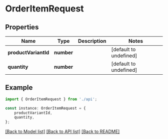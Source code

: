 # OrderItemRequest


## Properties

Name | Type | Description | Notes
------------ | ------------- | ------------- | -------------
**productVariantId** | **number** |  | [default to undefined]
**quantity** | **number** |  | [default to undefined]

## Example

```typescript
import { OrderItemRequest } from './api';

const instance: OrderItemRequest = {
    productVariantId,
    quantity,
};
```

[[Back to Model list]](../README.md#documentation-for-models) [[Back to API list]](../README.md#documentation-for-api-endpoints) [[Back to README]](../README.md)
